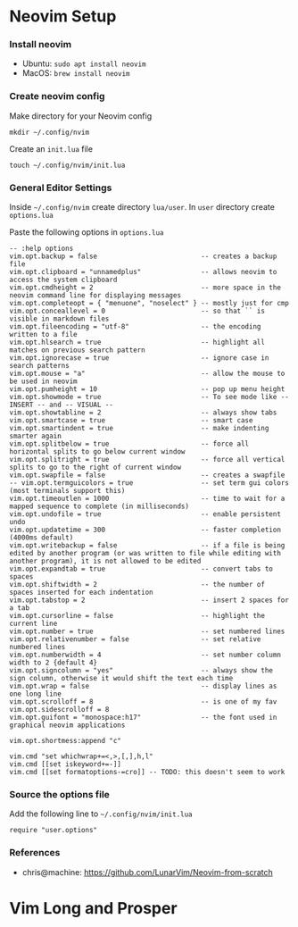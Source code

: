 # Neovim Setup

### Install neovim
- Ubuntu: `sudo apt install neovim`
- MacOS: `brew install neovim`

### Create neovim config
Make directory for your Neovim config

`mkdir ~/.config/nvim`

Create an `init.lua` file

`touch ~/.config/nvim/init.lua`

### General Editor Settings
Inside `~/.config/nvim` create directory `lua/user`. In `user` directory create `options.lua`

Paste the following options in `options.lua`
```
-- :help options
vim.opt.backup = false                          -- creates a backup file
vim.opt.clipboard = "unnamedplus"               -- allows neovim to access the system clipboard
vim.opt.cmdheight = 2                           -- more space in the neovim command line for displaying messages
vim.opt.completeopt = { "menuone", "noselect" } -- mostly just for cmp
vim.opt.conceallevel = 0                        -- so that `` is visible in markdown files
vim.opt.fileencoding = "utf-8"                  -- the encoding written to a file
vim.opt.hlsearch = true                         -- highlight all matches on previous search pattern
vim.opt.ignorecase = true                       -- ignore case in search patterns
vim.opt.mouse = "a"                             -- allow the mouse to be used in neovim
vim.opt.pumheight = 10                          -- pop up menu height
vim.opt.showmode = true                         -- To see mode like -- INSERT -- and -- VISUAL --
vim.opt.showtabline = 2                         -- always show tabs
vim.opt.smartcase = true                        -- smart case
vim.opt.smartindent = true                      -- make indenting smarter again
vim.opt.splitbelow = true                       -- force all horizontal splits to go below current window
vim.opt.splitright = true                       -- force all vertical splits to go to the right of current window
vim.opt.swapfile = false                        -- creates a swapfile
-- vim.opt.termguicolors = true                 -- set term gui colors (most terminals support this)
vim.opt.timeoutlen = 1000                       -- time to wait for a mapped sequence to complete (in milliseconds)
vim.opt.undofile = true                         -- enable persistent undo
vim.opt.updatetime = 300                        -- faster completion (4000ms default)
vim.opt.writebackup = false                     -- if a file is being edited by another program (or was written to file while editing with another program), it is not allowed to be edited
vim.opt.expandtab = true                        -- convert tabs to spaces
vim.opt.shiftwidth = 2                          -- the number of spaces inserted for each indentation
vim.opt.tabstop = 2                             -- insert 2 spaces for a tab
vim.opt.cursorline = false                      -- highlight the current line
vim.opt.number = true                           -- set numbered lines
vim.opt.relativenumber = false                  -- set relative numbered lines
vim.opt.numberwidth = 4                         -- set number column width to 2 {default 4}
vim.opt.signcolumn = "yes"                      -- always show the sign column, otherwise it would shift the text each time
vim.opt.wrap = false                            -- display lines as one long line
vim.opt.scrolloff = 8                           -- is one of my fav
vim.opt.sidescrolloff = 8
vim.opt.guifont = "monospace:h17"               -- the font used in graphical neovim applications

vim.opt.shortmess:append "c"

vim.cmd "set whichwrap+=<,>,[,],h,l"
vim.cmd [[set iskeyword+=-]]
vim.cmd [[set formatoptions-=cro]] -- TODO: this doesn't seem to work
```

### Source the options file
Add the following line to `~/.config/nvim/init.lua`

```
require "user.options"
```

### References
- chris@machine: https://github.com/LunarVim/Neovim-from-scratch


# Vim Long and Prosper
